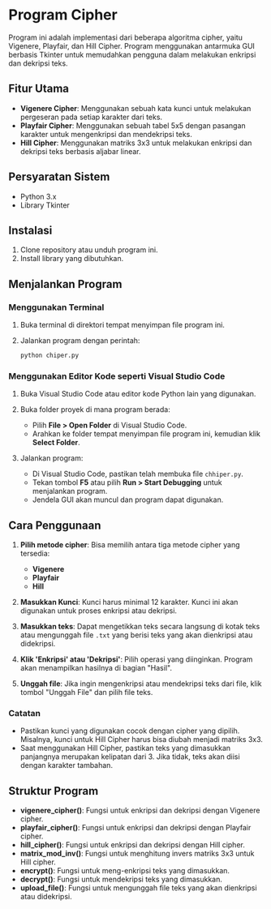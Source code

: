 # Program Cipher

Program ini adalah implementasi dari beberapa algoritma cipher, yaitu Vigenere, Playfair, dan Hill Cipher. Program menggunakan antarmuka GUI berbasis Tkinter untuk memudahkan pengguna dalam melakukan enkripsi dan dekripsi teks.

## Fitur Utama
- **Vigenere Cipher**: Menggunakan sebuah kata kunci untuk melakukan pergeseran pada setiap karakter dari teks.
- **Playfair Cipher**: Menggunakan sebuah tabel 5x5 dengan pasangan karakter untuk mengenkripsi dan mendekripsi teks.
- **Hill Cipher**: Menggunakan matriks 3x3 untuk melakukan enkripsi dan dekripsi teks berbasis aljabar linear.

## Persyaratan Sistem
- Python 3.x
- Library Tkinter

## Instalasi
1. Clone repository atau unduh program ini.
2. Install library yang dibutuhkan.

## Menjalankan Program

### Menggunakan Terminal

1. Buka terminal di direktori tempat menyimpan file program ini.
   
2. Jalankan program dengan perintah:
    ```bash
    python chiper.py
    ```

### Menggunakan Editor Kode seperti Visual Studio Code

1. Buka Visual Studio Code atau editor kode Python lain yang digunakan.

2. Buka folder proyek di mana program berada:
    - Pilih **File > Open Folder** di Visual Studio Code.
    - Arahkan ke folder tempat menyimpan file program ini, kemudian klik **Select Folder**.

3. Jalankan program:
    - Di Visual Studio Code, pastikan telah membuka file `chhiper.py`.
    - Tekan tombol **F5** atau pilih **Run > Start Debugging** untuk menjalankan program.
    - Jendela GUI akan muncul dan program dapat digunakan.

## Cara Penggunaan

1. **Pilih metode cipher**: Bisa memilih antara tiga metode cipher yang tersedia:
   - **Vigenere**
   - **Playfair**
   - **Hill**

2. **Masukkan Kunci**: Kunci harus minimal 12 karakter. Kunci ini akan digunakan untuk proses enkripsi atau dekripsi.

3. **Masukkan teks**: Dapat mengetikkan teks secara langsung di kotak teks atau mengunggah file `.txt` yang berisi teks yang akan dienkripsi atau didekripsi.

4. **Klik 'Enkripsi' atau 'Dekripsi'**: Pilih operasi yang diinginkan. Program akan menampilkan hasilnya di bagian "Hasil".

5. **Unggah file**: Jika ingin mengenkripsi atau mendekripsi teks dari file, klik tombol "Unggah File" dan pilih file teks.

### Catatan
- Pastikan kunci yang digunakan cocok dengan cipher yang dipilih. Misalnya, kunci untuk Hill Cipher harus bisa diubah menjadi matriks 3x3.
- Saat menggunakan Hill Cipher, pastikan teks yang dimasukkan panjangnya merupakan kelipatan dari 3. Jika tidak, teks akan diisi dengan karakter tambahan.

## Struktur Program

- **vigenere_cipher()**: Fungsi untuk enkripsi dan dekripsi dengan Vigenere cipher.
- **playfair_cipher()**: Fungsi untuk enkripsi dan dekripsi dengan Playfair cipher.
- **hill_cipher()**: Fungsi untuk enkripsi dan dekripsi dengan Hill cipher.
- **matrix_mod_inv()**: Fungsi untuk menghitung invers matriks 3x3 untuk Hill cipher.
- **encrypt()**: Fungsi untuk meng-enkripsi teks yang dimasukkan.
- **decrypt()**: Fungsi untuk mendekripsi teks yang dimasukkan.
- **upload_file()**: Fungsi untuk mengunggah file teks yang akan dienkripsi atau didekripsi.
